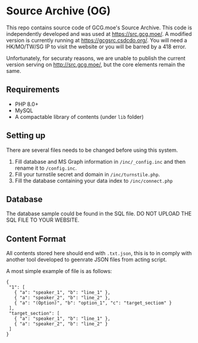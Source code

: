 # Source Archive (OG)
 This repo contains source code of GCG.moe's Source Archive. This code is independently developed and was used at https://src.gcg.moe/. A modified version is currently running at https://gcgsrc.csdcdo.org/. You will need a HK/MO/TW/SG IP to visit the website or you will be barred by a 418 error.
 
 Unfortunately, for securaty reasons, we are unable to publish the current version serving on http://src.gcg.moe/, but the core elements remain the same.

## Requirements
 - PHP 8.0+
 - MySQL
 - A compactable library of contents (under `lib` folder)

## Setting up
There are several files needs to be changed before using this system.

1. Fill database and MS Graph information in `/inc/_config.inc` and then rename it to `/config.inc`.
2. Fill your turnstile secret and domain in `/inc/turnstile.php`.
3. Fill the database containing your data index to `/inc/connect.php`

## Database
The database sample could be found in the SQL file. DO NOT UPLOAD THE SQL FILE TO YOUR WEBSITE.
 
## Content Format
 All contents stored here should end with `.txt.json`, this is to in comply with another tool developed to geenrate JSON files from acting script.
 
 A most simple example of file is as follows:
 
 ```
{
  "1": [
    { "a": "speaker_1", "b": "line_1" },
    { "a": "speaker_2", "b": "line_2" },
    { "a": "(Option)", "b": "option_1", "c": "target_sectiom" }
  ],
  "target_section": [
    { "a": "speaker_1", "b": "line_1" },
    { "a": "speaker_2", "b": "line_2" }
  ]
}
```
